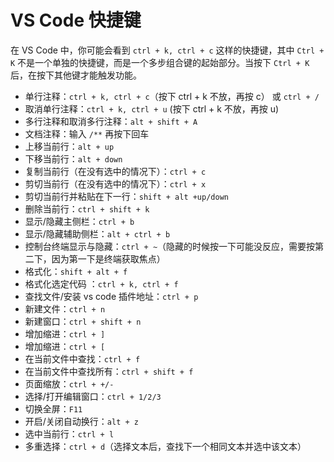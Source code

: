 # VS Code 快捷键

在 VS Code 中，你可能会看到 `ctrl + k, ctrl + c` 这样的快捷键，其中 `Ctrl + K` 不是一个单独的快捷键，而是一个多步组合键的起始部分。当按下 `Ctrl + K` 后，在按下其他键才能触发功能。

-   单行注释：`ctrl + k, ctrl + c`（按下 ctrl + k 不放，再按 c） 或 `ctrl + /`
-   取消单行注释：`ctrl + k, ctrl + u` (按下 ctrl + k 不放，再按 u)
-   多行注释和取消多行注释：`alt + shift + A`
-   文档注释：输入 `/**` 再按下回车
-   上移当前行：`alt + up`
-   下移当前行：`alt + down`
-   复制当前行（在没有选中的情况下）：`ctrl + c`
-   剪切当前行（在没有选中的情况下）：`ctrl + x`
-   剪切当前行并粘贴在下一行：`shift + alt +up/down`
-   删除当前行：`ctrl + shift + k`
-   显示/隐藏主侧栏：`ctrl + b`
-   显示/隐藏辅助侧栏：`alt + ctrl + b`
-   控制台终端显示与隐藏：`ctrl + ~`（隐藏的时候按一下可能没反应，需要按第二下，因为第一下是终端获取焦点）
-   格式化：`shift + alt + f`
-   格式化选定代码 ：`ctrl + k, ctrl + f`
-   查找文件/安装 vs code 插件地址：`ctrl + p`
-   新建文件：`ctrl + n`
-   新建窗口：`ctrl + shift + n`
-   增加缩进：`ctrl + ]`
-   增加缩进：`ctrl + [`
-   在当前文件中查找：`ctrl + f`
-   在当前文件中查找所有：`ctrl + shift + f`
-   页面缩放：`ctrl + +/-`
-   选择/打开编辑窗口：`ctrl + 1/2/3`
-   切换全屏：`F11`
-   开启/关闭自动换行：`alt + z`
-   选中当前行：`ctrl + l`
-   多重选择：`ctrl + d`（选择文本后，查找下一个相同文本并选中该文本）
